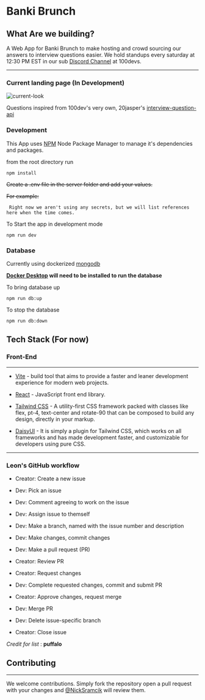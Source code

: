 # Banki Brunch

## What Are we building?

A Web App for Banki Brunch to make hosting and crowd sourcing our answers to interview questions easier. We hold standups every saturday at 12:30 PM EST in our sub [Discord Channel] at 100devs.

---

### Current landing page (In Development)

![current-look](./src/assets/current-look.png)

Questions inspired from 100dev's very own, 20jasper's [interview-question-api]

### Development

This App uses [NPM](https://www.npmjs.com/) Node Package Manager to manage it's dependencies and packages.

from the root directory run

```
npm install
```

~~Create a .env file in the server folder and add your values.~~

~~For example:~~

```
 Right now we aren't using any secrets, but we will list references here when the time comes.
```

To Start the app in development mode

```
npm run dev
```

### Database

Currently using dockerized [mongodb](https://hub.docker.com/_/mongo)

**[Docker Desktop](https://www.docker.com/products/docker-desktop/) will need to be installed to run the database**

To bring database up

```
npm run db:up
```

To stop the database

```
npm run db:down
```

## Tech Stack (For now)

### **Front-End**

---

- [Vite] - build tool that aims to provide a faster and leaner development experience for modern web projects.

- [React] - JavaScript front end library.

- [Tailwind CSS] - A utility-first CSS framework packed with classes like flex, pt-4, text-center and rotate-90 that can be composed to build any design, directly in your markup.

- [DaisyUI] - It is simply a plugin for Tailwind CSS, which works on all frameworks and has made development faster, and customizable for developers using pure CSS.

---

### Leon's GitHub workflow

- Creator: Create a new issue

- Dev: Pick an issue

- Dev: Comment agreeing to work on the issue

- Dev: Assign issue to themself

- Dev: Make a branch, named with the issue number and description

- Dev: Make changes, commit changes

- Dev: Make a pull request (PR)

- Creator: Review PR

- Creator: Request changes

- Dev: Complete requested changes, commit and submit PR

- Creator: Approve changes, request merge

- Dev: Merge PR

- Dev: Delete issue-specific branch

- Creator: Close issue

_Credit for list_ : **puffalo**

## Contributing

---

We welcome contributions. Simply fork the repository open a pull request with your changes and [@NickSramcik](https://www.github.com/NickSramcik) will review them.

[tailwind css]: https://tailwindcss.com/docs/guides/vite
[DaisyUI]: https://daisyui.com/
[vite]: https://vitejs.dev/
[mongoose]: https://mongoosejs.com/
[mongodb]: https://www.mongodb.com/atlas/database
[node.js]: http://nodejs.org
[express]: http://expressjs.com
[react]: https://react.dev/
[interview-question-api]: https://github.com/20jasper/interview-question-api
[Discord Channel]: https://discord.com/channels/735923219315425401/1095865515290919062
